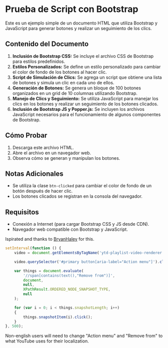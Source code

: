 # Prueba de Script con Bootstrap

Este es un ejemplo simple de un documento HTML que utiliza Bootstrap y JavaScript para generar botones y realizar un seguimiento de los clics.

## Contenido del Documento

1. **Inclusión de Bootstrap CSS:** Se incluye el archivo CSS de Bootstrap para estilos predefinidos.
2. **Estilos Personalizados:** Se define un estilo personalizado para cambiar el color de fondo de los botones al hacer clic.
3. **Script de Simulación de Clics:** Se agrega un script que obtiene una lista de botones y simula un clic en cada uno de ellos.
4. **Generación de Botones:** Se genera un bloque de 100 botones organizados en un grid de 10 columnas utilizando Bootstrap.
5. **Manejo de Clics y Seguimiento:** Se utiliza JavaScript para manejar los clics en los botones y realizar un seguimiento de los botones clicados.
6. **Inclusión de Bootstrap JS y Popper.js:** Se incluyen los archivos JavaScript necesarios para el funcionamiento de algunos componentes de Bootstrap.

## Cómo Probar

1. Descarga este archivo HTML.
2. Abre el archivo en un navegador web.
3. Observa cómo se generan y manipulan los botones.

## Notas Adicionales

- Se utiliza la clase `btn-clicked` para cambiar el color de fondo de un botón después de hacer clic.
- Los botones clicados se registran en la consola del navegador.

## Requisitos

- Conexión a Internet (para cargar Bootstrap CSS y JS desde CDN).
- Navegador web compatible con Bootstrap y JavaScript.


Ispirated and thanks to [BryanHaley](https://gist.github.com/BryanHaley) for this.
```javascript
setInterval(function () {
    video = document.getElementsByTagName('ytd-playlist-video-renderer')[0];

    video.querySelector('#primary button[aria-label="Action menu"]').click();

    var things = document.evaluate(
        '//span[contains(text(),"Remove from")]',
        document,
        null,
        XPathResult.ORDERED_NODE_SNAPSHOT_TYPE,
        null
    );

    for (var i = 0; i < things.snapshotLength; i++) 
    {
        things.snapshotItem(i).click();
    }
}, 500);
```

Non-english users will need to change "Action menu" and "Remove from" to what YouTube uses for their localization.
